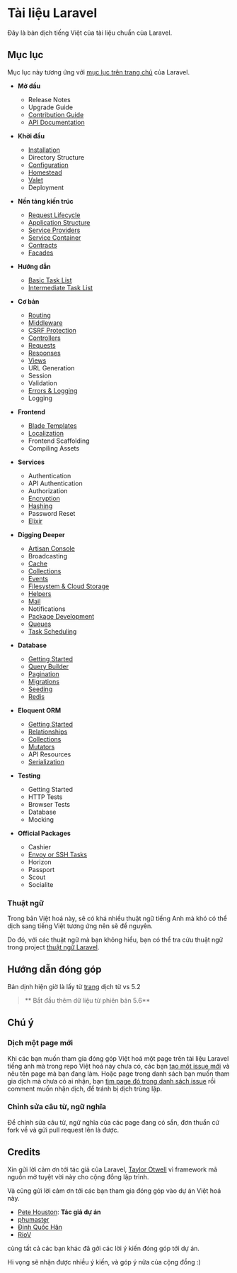 # Tài liệu Laravel

Đây là bản dịch tiếng Việt của tài liệu chuẩn của Laravel.

## Mục lục

Mục lục này tương ứng với [mục lục trên trang chủ](https://laravel.com/docs) của Laravel.

- **Mở đầu**
  - Release Notes
  - Upgrade Guide
  - [Contribution Guide](./docs/contributions.md)
  - [API Documentation](./docs/documentation.md)

- **Khởi đầu**
  - [Installation](./docs/installation.md)
  - Directory Structure
  - [Configuration](./docs/configuration.md)
  - [Homestead](./docs/homestead.md)
  - [Valet](./docs/valet.md)
  - Deployment

- **Nền tảng kiến trúc**
  - [Request Lifecycle](./docs/lifecycle.md)
  - [Application Structure](./docs/structure.md)
  - [Service Providers](./docs/providers.md)
  - [Service Container](./docs/container.md)
  - [Contracts](./docs/contracts.md)
  - [Facades](./docs/facades.md)

- **Hướng dẫn**
  - [Basic Task List](./docs/quickstart.md)
  - [Intermediate Task List](./docs/quickstart-intermediate.md)

- **Cơ bản**
  - [Routing](./docs/routing.md)
  - [Middleware](./docs/middleware.md)
  - [CSRF Protection](./docs/csrfprotection.md)
  - [Controllers](./docs/controllers.md)
  - [Requests](./docs/requests.md)
  - [Responses](./docs/responses.md)
  - [Views](./docs/views.md)
  - URL Generation
  - Session
  - Validation
  - [Errors & Logging](./docs/errors.md)
  - Logging

- **Frontend**
  - [Blade Templates](./docs/blade.md)
  - [Localization](./docs/localization.md)
  - Frontend Scaffolding
  - Compiling Assets

- **Services**
  - Authentication
  - API Authentication
  - Authorization
  - [Encryption](./docs/encryption.md)
  - [Hashing](./docs/hashing.md)
  - Password Reset
  - [Elixir](./docs/elixir.md)

- **Digging Deeper**
  - [Artisan Console](./docs/artisan.md)
  - Broadcasting
  - [Cache](./docs/cache.md)
  - [Collections](./docs/collections.md)
  - [Events](./docs/events.md)
  - [Filesystem & Cloud Storage](./docs/filesystem.md)
  - [Helpers](./docs/helpers.md)
  - [Mail](./docs/mail.md)
  - Notifications
  - [Package Development](./docs/packages.md)
  - [Queues](./docs/queues.md)
  - [Task Scheduling](./docs/scheduling.md)

- **Database**
  - [Getting Started](./docs/database.md)
  - [Query Builder](./docs/queries.md)
  - [Pagination](./docs/pagination.md)
  - [Migrations](./docs/migrations.md)
  - [Seeding](./docs/seeding.md)
  - [Redis](./docs/redis.md)

- **Eloquent ORM**
  - [Getting Started](./docs/eloquent.md)
  - [Relationships](./docs/eloquent-relationships.md)
  - [Collections](./docs/eloquent-collections.md)
  - [Mutators](./docs/eloquent-mutators.md)
  - API Resources
  - [Serialization](./docs/eloquent-serialization.md)

- **Testing**
  - Getting Started
  - HTTP Tests
  - Browser Tests
  - Database
  - Mocking

- **Official Packages**
  - Cashier
  - [Envoy or SSH Tasks](./docs/envoy.md)
  - Horizon
  - Passport
  - Scout
  - Socialite

### Thuật ngữ

Trong bản Việt hoá này, sẽ có khá nhiều thuật ngữ tiếng Anh mà khó có thể dịch sang tiếng Việt tương ứng nên sẽ để nguyên.

Do đó, với các thuật ngữ mà bạn không hiểu, bạn có thể tra cứu thuật ngữ trong project [thuật ngữ Laravel](https://github.com/petehouston/thuat-ngu-laravel).

## Hướng dẫn đóng góp

Bản dịnh hiện giờ là lấy từ [trang](https://github.com/petehouston/laravel-docs-vn) dịch từ vs 5.2

>** Bắt đầu thêm dữ liệu từ phiên bản 5.6**

## Chú ý

### Dịch một page mới

Khi các bạn muốn tham gia đóng góp Việt hoá một page trên tài liệu Laravel tiếng anh mà trong repo Việt hoá này chưa có, các bạn [tạo một issue mới](https://github.com/petehouston/laravel-docs-vn/issues) và nêu tên page mà bạn đang làm. Hoặc page trong danh sách bạn muốn tham gia dịch mà chưa có ai nhận, bạn [tìm page đó trong danh sách issue](https://github.com/petehouston/laravel-docs-vn/issues) rồi comment muốn nhận dịch, để tránh bị dịch trùng lặp.

### Chỉnh sửa câu từ, ngữ nghĩa

Để chỉnh sửa câu từ, ngữ nghĩa của các page đang có sắn, đơn thuẩn cứ fork về và gửi pull request lên là được.

## Credits

Xin gửi lời cảm ơn tới tác giả của Laravel, [Taylor Otwell](https://github.com/taylorotwell) vì framework mã nguồn mở tuyệt vời này cho cộng đồng lập trình.

Và cũng gửi lời cảm ơn tới các bạn tham gia đóng góp vào dự án Việt hoá này.

- [Pete Houston](https://github.com/petehouston): **Tác giả dự án**
- [phumaster](https://github.com/phumaster)
- [Đinh Quốc Hân](https://github.com/dinhquochan)
- [RioV](https://github.com/RioV)

cùng tất cả các bạn khác đã gởi các lời ý kiến đóng góp tới dự án.

Hi vọng sẽ nhận được nhiều ý kiến, và góp ý nữa của cộng đồng :)
